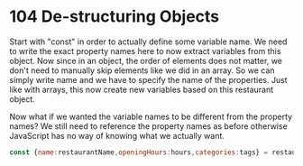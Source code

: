 # 104 De-structuring Objects

Start with "const" in order to actually define some variable name. We need to write the exact property names here to now extract variables from this object. Now since in an object, the order of elements does not matter, we don't need to manually skip elements like we did in an array. So we can simply write name and we have to specify the name of the properties. Just like with arrays, this now create new variables based on this restaurant object.

Now what if we wanted the variable names to be different from the property names? We still need to reference the property names as before otherwise JavaScript has no way of knowing what we actually want.

```javascript
const {name:restaurantName,openingHours:hours,categories:tags} = restaurant
```

